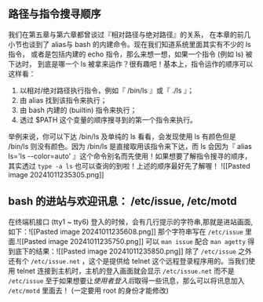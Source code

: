 ## 路径与指令搜寻顺序
我们在第五章与第六章都曾谈过『相对路径与绝对路径』的关系， 在本章的前几小节也谈到了 alias与 bash 的内建命令。现在我们知道系统里面其实有不少的 ls 指令， 或者是包括内建的 echo 指令，那么来想一想，如果一个指令 (例如 ls) 被下达时， 到底是哪一个 ls 被拿来运作？很有趣吧！基本上，指令运作的顺序可以这样看：
1. 以相对/绝对路径执行指令，例如『 /bin/ls 』或『 ./ls 』；
2. 由 alias 找到该指令来执行；
3. 由 bash 内建的 (builtin) 指令来执行；
4. 透过 $PATH 这个变量的顺序搜寻到的第一个指令来执行。

举例来说，你可以下达 /bin/ls 及单纯的 ls 看看，会发现使用 ls 有颜色但是 /bin/ls 则没有颜色。因为 /bin/ls 是直接取用该指令来下达，而 ls 会因为『 alias ls='ls --color=auto' 』这个命令别名而先使用！如果想要了解指令搜寻的顺序，其实透过 `type -a ls` 也可以查询的到啦！上述的顺序最好先了解喔！
![[Pasted image 20241011235305.png]]
## bash 的进站与欢迎讯息： /etc/issue, /etc/motd
在终端机接口 (tty1 ~ tty6) 登入的时候，会有几行提示的字符串,那就是进站画面, 如下：![[Pasted image 20241011235608.png]]
那个字符串写在 `/etc/issue` 里面.![[Pasted image 20241011235750.png]]
可以 `man issue` 配合 `man agetty` 得到底下的结果：![[Pasted image 20241011235850.png]]
除了 `/etc/issue` 之外还有个 `/etc/issue.net` ，这个是提供给 telnet 这个远程登录程序用的。当我们使用 telnet 连接到主机时，主机的登入画面就会显示 `/etc/issue.net` 而不是 `/etc/issue` 
至于如果想要让*使用者登入后*取得一些讯息，那么可以将讯息加入 `/etc/motd` 里面去！ (一定要用 root 的身份才能修改)
